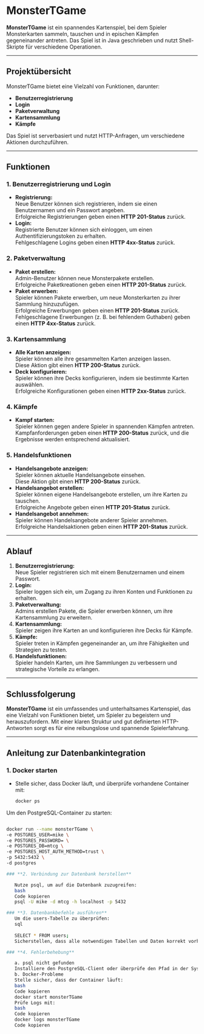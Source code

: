 # MonsterTGame

**MonsterTGame** ist ein spannendes Kartenspiel, bei dem Spieler Monsterkarten sammeln, tauschen und in epischen Kämpfen gegeneinander antreten. Das Spiel ist in Java geschrieben und nutzt Shell-Skripte für verschiedene Operationen.

---

## **Projektübersicht**

MonsterTGame bietet eine Vielzahl von Funktionen, darunter:
- **Benutzerregistrierung**
- **Login**
- **Paketverwaltung**
- **Kartensammlung**
- **Kämpfe**

Das Spiel ist serverbasiert und nutzt HTTP-Anfragen, um verschiedene Aktionen durchzuführen.

---

## **Funktionen**

### **1. Benutzerregistrierung und Login**
- **Registrierung:**  
  Neue Benutzer können sich registrieren, indem sie einen Benutzernamen und ein Passwort angeben.  
  Erfolgreiche Registrierungen geben einen **HTTP 201-Status** zurück.
- **Login:**  
  Registrierte Benutzer können sich einloggen, um einen Authentifizierungstoken zu erhalten.  
  Fehlgeschlagene Logins geben einen **HTTP 4xx-Status** zurück.

### **2. Paketverwaltung**
- **Paket erstellen:**  
  Admin-Benutzer können neue Monsterpakete erstellen.  
  Erfolgreiche Paketkreationen geben einen **HTTP 201-Status** zurück.
- **Paket erwerben:**  
  Spieler können Pakete erwerben, um neue Monsterkarten zu ihrer Sammlung hinzuzufügen.  
  Erfolgreiche Erwerbungen geben einen **HTTP 201-Status** zurück.  
  Fehlgeschlagene Erwerbungen (z. B. bei fehlendem Guthaben) geben einen **HTTP 4xx-Status** zurück.

### **3. Kartensammlung**
- **Alle Karten anzeigen:**  
  Spieler können alle ihre gesammelten Karten anzeigen lassen.  
  Diese Aktion gibt einen **HTTP 200-Status** zurück.
- **Deck konfigurieren:**  
  Spieler können ihre Decks konfigurieren, indem sie bestimmte Karten auswählen.  
  Erfolgreiche Konfigurationen geben einen **HTTP 2xx-Status** zurück.

### **4. Kämpfe**
- **Kampf starten:**  
  Spieler können gegen andere Spieler in spannenden Kämpfen antreten.  
  Kampfanforderungen geben einen **HTTP 200-Status** zurück, und die Ergebnisse werden entsprechend aktualisiert.

### **5. Handelsfunktionen**
- **Handelsangebote anzeigen:**  
  Spieler können aktuelle Handelsangebote einsehen.  
  Diese Aktion gibt einen **HTTP 200-Status** zurück.
- **Handelsangebot erstellen:**  
  Spieler können eigene Handelsangebote erstellen, um ihre Karten zu tauschen.  
  Erfolgreiche Angebote geben einen **HTTP 201-Status** zurück.
- **Handelsangebot annehmen:**  
  Spieler können Handelsangebote anderer Spieler annehmen.  
  Erfolgreiche Handelsaktionen geben einen **HTTP 201-Status** zurück.

---

## **Ablauf**

1. **Benutzerregistrierung:**  
   Neue Spieler registrieren sich mit einem Benutzernamen und einem Passwort.
2. **Login:**  
   Spieler loggen sich ein, um Zugang zu ihren Konten und Funktionen zu erhalten.
3. **Paketverwaltung:**  
   Admins erstellen Pakete, die Spieler erwerben können, um ihre Kartensammlung zu erweitern.
4. **Kartensammlung:**  
   Spieler zeigen ihre Karten an und konfigurieren ihre Decks für Kämpfe.
5. **Kämpfe:**  
   Spieler treten in Kämpfen gegeneinander an, um ihre Fähigkeiten und Strategien zu testen.
6. **Handelsfunktionen:**  
   Spieler handeln Karten, um ihre Sammlungen zu verbessern und strategische Vorteile zu erlangen.

---

## **Schlussfolgerung**

**MonsterTGame** ist ein umfassendes und unterhaltsames Kartenspiel, das eine Vielzahl von Funktionen bietet, um Spieler zu begeistern und herauszufordern. Mit einer klaren Struktur und gut definierten HTTP-Antworten sorgt es für eine reibungslose und spannende Spielerfahrung.

---

## **Anleitung zur Datenbankintegration**

### **1. Docker starten**
- Stelle sicher, dass Docker läuft, und überprüfe vorhandene Container mit:
  ```bash
  docker ps
Um den PostgreSQL-Container zu starten:
```bash

docker run --name monsterTGame \
-e POSTGRES_USER=mike \
-e POSTGRES_PASSWORD= \
-e POSTGRES_DB=mtcg \
-e POSTGRES_HOST_AUTH_METHOD=trust \
-p 5432:5432 \
-d postgres 

### **2. Verbindung zur Datenbank herstellen**

   Nutze psql, um auf die Datenbank zuzugreifen:
   bash
   Code kopieren
   psql -U mike -d mtcg -h localhost -p 5432

### **3. Datenbankbefehle ausführen**
   Um die users-Tabelle zu überprüfen:
   sql
  
   SELECT * FROM users;
   Sicherstellen, dass alle notwendigen Tabellen und Daten korrekt vorhanden sind.

### **4. Fehlerbehebung**

   a. psql nicht gefunden
   Installiere den PostgreSQL-Client oder überprüfe den Pfad in der Systemumgebung.
   b. Docker-Probleme
   Stelle sicher, dass der Container läuft:
   bash
   Code kopieren
   docker start monsterTGame
   Prüfe Logs mit:
   bash
   Code kopieren
   docker logs monsterTGame
   Code kopieren






